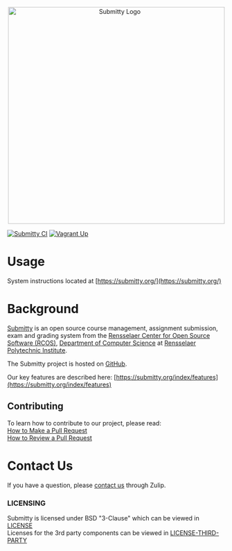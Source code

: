 <p align="center">
  <picture>
    <source media="(prefers-color-scheme: dark)" srcset="https://github.com/Submitty/Submitty/blob/main/site/public/img/submitty_logo_white.png?raw=true">
    <img src="https://github.com/Submitty/Submitty/blob/main/site/public/img/submitty_logo.png?raw=true" alt="Submitty Logo" width="500px"/>
  </picture>
</p>

[![Submitty CI](https://github.com/Submitty/Submitty/actions/workflows/submitty_ci.yml/badge.svg?event=push)](https://github.com/Submitty/Submitty/actions/workflows/submitty_ci.yml)
[![Vagrant Up](https://github.com/Submitty/Submitty/actions/workflows/vagrant_up.yaml/badge.svg)](https://github.com/Submitty/Submitty/actions/workflows/vagrant_up.yaml)

# Usage

System instructions located at [https://submitty.org/](https://submitty.org/)

# Background

[Submitty](https://submitty.org) is an open source course management, assignment submission, exam and grading system
from the [Rensselaer Center for Open Source Software (RCOS)](https://rcos.io/),
[Department of Computer Science](https://science.rpi.edu/computer-science) at
[Rensselaer Polytechnic Institute](https://www.rpi.edu/).

The Submitty project is hosted on [GitHub](https://github.com/Submitty).

Our key features are described here: [https://submitty.org/index/features](https://submitty.org/index/features)


## Contributing

To learn how to contribute to our project, please read:  
[How to Make a Pull Request](https://submitty.org/developer/getting_started/make_a_pull_request)  
[How to Review a Pull Request](https://submitty.org/developer/getting_started/review_a_pull_request)  


# Contact Us

If you have a question, please [contact us](https://submitty.org/index/contact) through Zulip.


### LICENSING

Submitty is licensed under BSD "3-Clause" which can be viewed in [LICENSE](LICENSE.md)  
Licenses for the 3rd party components can be viewed in [LICENSE-THIRD-PARTY](LICENSE-THIRD-PARTY.md)

